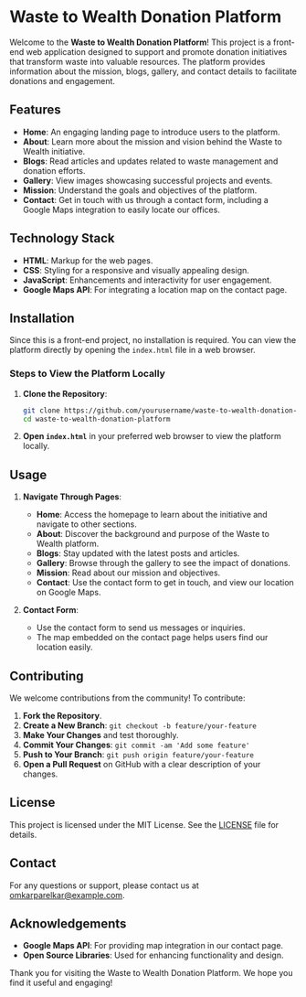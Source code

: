 # Waste to Wealth Donation Platform

Welcome to the **Waste to Wealth Donation Platform**! This project is a front-end web application designed to support and promote donation initiatives that transform waste into valuable resources. The platform provides information about the mission, blogs, gallery, and contact details to facilitate donations and engagement.

## Features

- **Home**: An engaging landing page to introduce users to the platform.
- **About**: Learn more about the mission and vision behind the Waste to Wealth initiative.
- **Blogs**: Read articles and updates related to waste management and donation efforts.
- **Gallery**: View images showcasing successful projects and events.
- **Mission**: Understand the goals and objectives of the platform.
- **Contact**: Get in touch with us through a contact form, including a Google Maps integration to easily locate our offices.

## Technology Stack

- **HTML**: Markup for the web pages.
- **CSS**: Styling for a responsive and visually appealing design.
- **JavaScript**: Enhancements and interactivity for user engagement.
- **Google Maps API**: For integrating a location map on the contact page.

## Installation

Since this is a front-end project, no installation is required. You can view the platform directly by opening the `index.html` file in a web browser.

### Steps to View the Platform Locally

1. **Clone the Repository**:

    ```bash
    git clone https://github.com/yourusername/waste-to-wealth-donation-platform.git
    cd waste-to-wealth-donation-platform
    ```

2. **Open `index.html`** in your preferred web browser to view the platform locally.

## Usage

1. **Navigate Through Pages**:
   - **Home**: Access the homepage to learn about the initiative and navigate to other sections.
   - **About**: Discover the background and purpose of the Waste to Wealth platform.
   - **Blogs**: Stay updated with the latest posts and articles.
   - **Gallery**: Browse through the gallery to see the impact of donations.
   - **Mission**: Read about our mission and objectives.
   - **Contact**: Use the contact form to get in touch, and view our location on Google Maps.

2. **Contact Form**:
   - Use the contact form to send us messages or inquiries.
   - The map embedded on the contact page helps users find our location easily.

## Contributing

We welcome contributions from the community! To contribute:

1. **Fork the Repository**.
2. **Create a New Branch**: `git checkout -b feature/your-feature`
3. **Make Your Changes** and test thoroughly.
4. **Commit Your Changes**: `git commit -am 'Add some feature'`
5. **Push to Your Branch**: `git push origin feature/your-feature`
6. **Open a Pull Request** on GitHub with a clear description of your changes.

## License

This project is licensed under the MIT License. See the [LICENSE](LICENSE) file for details.

## Contact

For any questions or support, please contact us at [omkarparelkar@example.com](mailto:omkarparelkar@example.com).

## Acknowledgements

- **Google Maps API**: For providing map integration in our contact page.
- **Open Source Libraries**: Used for enhancing functionality and design.

Thank you for visiting the Waste to Wealth Donation Platform. We hope you find it useful and engaging!
